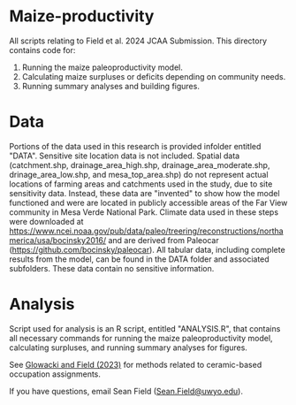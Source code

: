 # Maize-productivity
All scripts relating to Field et al. 2024 JCAA Submission.
This directory contains code for:
1. Running the maize paleoproductivity model.
2. Calculating maize surpluses or deficits depending on community needs.
3. Running summary analyses and building figures.

# Data
Portions of the data used in this research is provided infolder entitled "DATA". Sensitive site location data is not included.
Spatial data  (catchment.shp, drainage_area_high.shp, drainage_area_moderate.shp, drinage_area_low.shp, and mesa_top_area.shp) do not represent actual locations of farming areas and catchments used in the study, due to site sensitivity data. Instead, these data are "invented" to show how the model functioned and were are located in publicly accessible areas of the Far View community in Mesa Verde National Park. Climate data used in these steps were downloaded at https://www.ncei.noaa.gov/pub/data/paleo/treering/reconstructions/northamerica/usa/bocinsky2016/ and are derived from Paleocar (https://github.com/bocinsky/paleocar). All tabular data, including complete results from the model, can be found in the DATA folder and associated subfolders. These data contain no sensitive information. 

# Analysis 
Script used for analysis is an R script, entitled "ANALYSIS.R", that contains all necessary commands for running the maize paleoproductivity model, calculating surpluses, and running summary analyses for figures. 

See [Glowacki and Field (2023)](https://github.com/sfield2/NSJ-MV-CeramicSeriation) for methods related to ceramic-based occupation assignments.


If you have questions, email Sean Field (Sean.Field@uwyo.edu).

